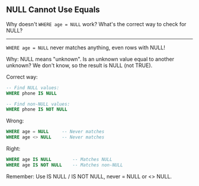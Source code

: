 ## NULL Cannot Use Equals

Why doesn't `WHERE age = NULL` work? What's the correct way to check for NULL?

---

`WHERE age = NULL` never matches anything, even rows with NULL!

Why: NULL means "unknown". Is an unknown value equal to another unknown? We don't know, so the result is NULL (not TRUE).

Correct way:
```sql
-- Find NULL values:
WHERE phone IS NULL

-- Find non-NULL values:
WHERE phone IS NOT NULL
```

Wrong:
```sql
WHERE age = NULL     -- Never matches
WHERE age <> NULL    -- Never matches
```

Right:
```sql
WHERE age IS NULL        -- Matches NULL
WHERE age IS NOT NULL    -- Matches non-NULL
```

Remember: Use IS NULL / IS NOT NULL, never = NULL or <> NULL.

